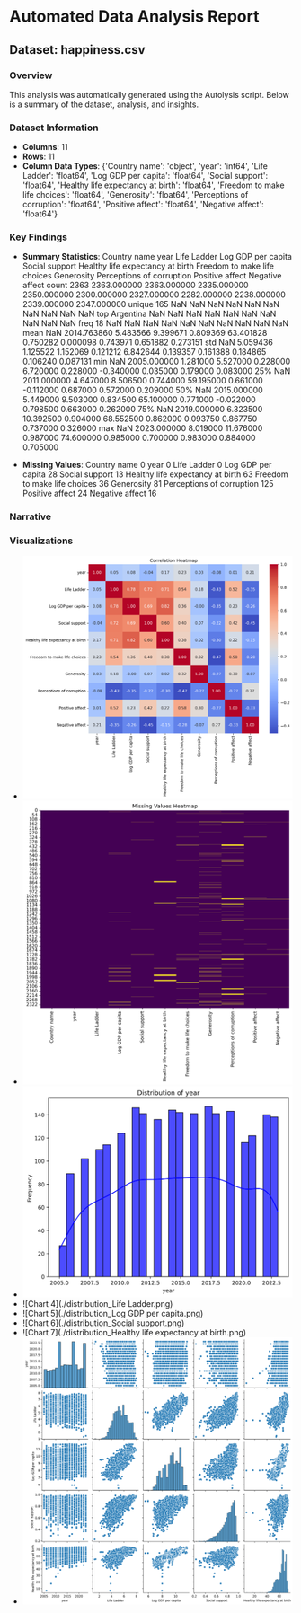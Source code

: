 # Automated Data Analysis Report

## Dataset: happiness.csv

### Overview
This analysis was automatically generated using the Autolysis script. Below is a summary of the dataset, analysis, and insights.

### Dataset Information
- **Columns**: 11
- **Rows**: 11
- **Column Data Types**: {'Country name': 'object', 'year': 'int64', 'Life Ladder': 'float64', 'Log GDP per capita': 'float64', 'Social support': 'float64', 'Healthy life expectancy at birth': 'float64', 'Freedom to make life choices': 'float64', 'Generosity': 'float64', 'Perceptions of corruption': 'float64', 'Positive affect': 'float64', 'Negative affect': 'float64'}

### Key Findings
- **Summary Statistics**:
       Country name         year  Life Ladder  Log GDP per capita  Social support  Healthy life expectancy at birth  Freedom to make life choices   Generosity  Perceptions of corruption  Positive affect  Negative affect
count          2363  2363.000000  2363.000000         2335.000000     2350.000000                       2300.000000                   2327.000000  2282.000000                2238.000000      2339.000000      2347.000000
unique          165          NaN          NaN                 NaN             NaN                               NaN                           NaN          NaN                        NaN              NaN              NaN
top       Argentina          NaN          NaN                 NaN             NaN                               NaN                           NaN          NaN                        NaN              NaN              NaN
freq             18          NaN          NaN                 NaN             NaN                               NaN                           NaN          NaN                        NaN              NaN              NaN
mean            NaN  2014.763860     5.483566            9.399671        0.809369                         63.401828                      0.750282     0.000098                   0.743971         0.651882         0.273151
std             NaN     5.059436     1.125522            1.152069        0.121212                          6.842644                      0.139357     0.161388                   0.184865         0.106240         0.087131
min             NaN  2005.000000     1.281000            5.527000        0.228000                          6.720000                      0.228000    -0.340000                   0.035000         0.179000         0.083000
25%             NaN  2011.000000     4.647000            8.506500        0.744000                         59.195000                      0.661000    -0.112000                   0.687000         0.572000         0.209000
50%             NaN  2015.000000     5.449000            9.503000        0.834500                         65.100000                      0.771000    -0.022000                   0.798500         0.663000         0.262000
75%             NaN  2019.000000     6.323500           10.392500        0.904000                         68.552500                      0.862000     0.093750                   0.867750         0.737000         0.326000
max             NaN  2023.000000     8.019000           11.676000        0.987000                         74.600000                      0.985000     0.700000                   0.983000         0.884000         0.705000

- **Missing Values**:
Country name                          0
year                                  0
Life Ladder                           0
Log GDP per capita                   28
Social support                       13
Healthy life expectancy at birth     63
Freedom to make life choices         36
Generosity                           81
Perceptions of corruption           125
Positive affect                      24
Negative affect                      16

### Narrative


### Visualizations
- ![Chart 1](./correlation_heatmap.png)
- ![Chart 2](./missing_values_heatmap.png)
- ![Chart 3](./distribution_year.png)
- ![Chart 4](./distribution_Life Ladder.png)
- ![Chart 5](./distribution_Log GDP per capita.png)
- ![Chart 6](./distribution_Social support.png)
- ![Chart 7](./distribution_Healthy life expectancy at birth.png)
- ![Chart 8](./pairplot.png)
